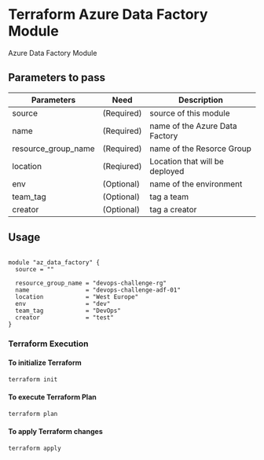 # Terraform Azure Data Factory Module

Azure Data Factory Module

## Parameters to pass

| Parameters | Need | Description
| ------ | ------ | ------ |
source |(Required)|source of this module
name|(Required)|name of the Azure Data Factory
resource_group_name|(Required)|name of the Resorce Group
location|(Reqiured)|Location that will be deployed
env|(Optional)|name of the environment
team_tag|(Optional)|tag a team
creator|(Optional)|tag a creator

## Usage

```t

module "az_data_factory" {
  source = ""

  resource_group_name = "devops-challenge-rg"
  name                = "devops-challenge-adf-01"
  location            = "West Europe"
  env                 = "dev"
  team_tag            = "DevOps"
  creator             = "test"
}

```

### Terraform Execution

#### To initialize Terraform

```sh
terraform init
```

#### To execute Terraform Plan

```sh
terraform plan
```

#### To apply Terraform changes

```sh
terraform apply
```
